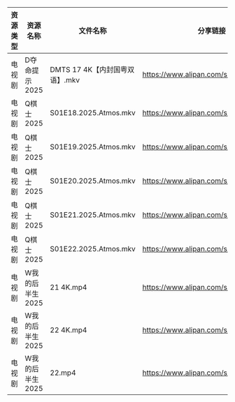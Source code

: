 | 资源类型 | 资源名称       | 文件名称                   | 分享链接                                 | 更新时间                |
| ---- | ---------- | ---------------------- | ------------------------------------ | ------------------- |
| 电视剧  | D夺命提示2025  | DMTS 17 4K【内封国粤双语】.mkv | https://www.alipan.com/s/CCfHY9N4QyX | 2025-04-09 08:05:33 |
| 电视剧  | Q棋士2025    | S01E18.2025.Atmos.mkv  | https://www.alipan.com/s/HmTR7BovYwL | 2025-04-09 13:06:44 |
| 电视剧  | Q棋士2025    | S01E19.2025.Atmos.mkv  | https://www.alipan.com/s/HmTR7BovYwL | 2025-04-09 13:06:44 |
| 电视剧  | Q棋士2025    | S01E20.2025.Atmos.mkv  | https://www.alipan.com/s/HmTR7BovYwL | 2025-04-09 13:06:43 |
| 电视剧  | Q棋士2025    | S01E21.2025.Atmos.mkv  | https://www.alipan.com/s/HmTR7BovYwL | 2025-04-09 13:06:43 |
| 电视剧  | Q棋士2025    | S01E22.2025.Atmos.mkv  | https://www.alipan.com/s/HmTR7BovYwL | 2025-04-09 13:06:43 |
| 电视剧  | W我的后半生2025 | 21 4K.mp4              | https://www.alipan.com/s/SxQ227g7ak2 | 2025-04-09 08:07:24 |
| 电视剧  | W我的后半生2025 | 22 4K.mp4              | https://www.alipan.com/s/SxQ227g7ak2 | 2025-04-09 08:07:24 |
| 电视剧  | W我的后半生2025 | 22.mp4                 | https://www.alipan.com/s/SxQ227g7ak2 | 2025-04-09 08:07:24 |
